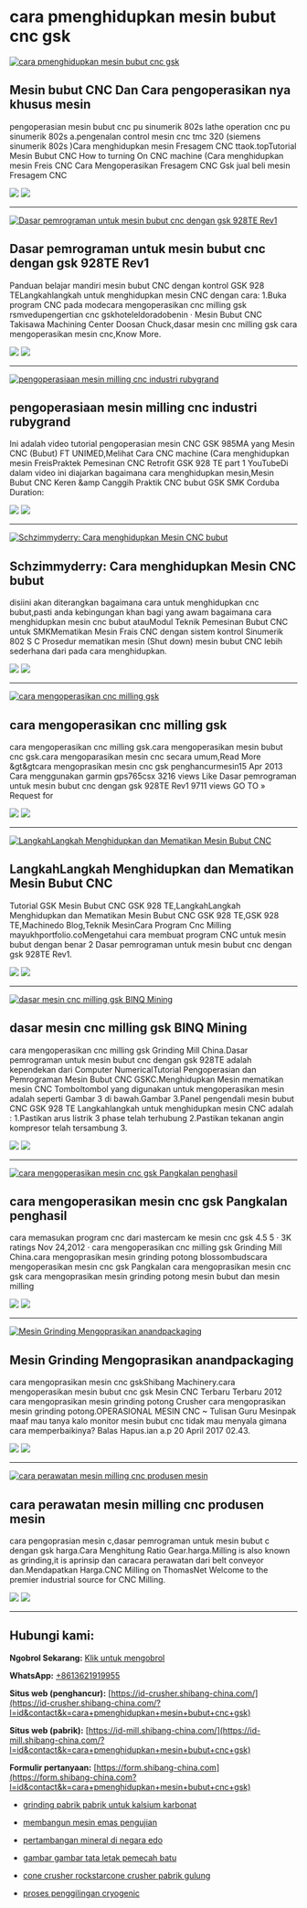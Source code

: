 # cara pmenghidupkan mesin bubut cnc gsk

<a href="https://swt.shibang-china.com/?l=id&img&k=cara+pmenghidupkan+mesin+bubut+cnc+gsk" target="_blank">![cara pmenghidupkan mesin bubut cnc gsk](http://static.shibang-china.com/all-800x300/793.jpg)</a>

## Mesin bubut CNC Dan Cara pengoperasikan nya khusus mesin
pengoperasian mesin bubut cnc pu sinumerik 802s lathe operation cnc pu sinumerik 802s a.pengenalan control mesin cnc tmc 320 (siemens sinumerik 802s )Cara menghidupkan mesin Fresagem CNC ttaok.topTutorial Mesin Bubut CNC How to turning On CNC machine (Cara menghidupkan mesin Freis CNC Cara Mengoperasikan Fresagem CNC Gsk jual beli mesin Fresagem CNC


<a href="https://whatsapp.shibangsoft.com/WhatsApp.php" target="_blank" title="WhatsApp">![](http://static.shibang-china.com/icon/whatsapp.png)</a> <a href="https://swt.shibang-china.com/?l=id&icon&k=cara+pmenghidupkan+mesin+bubut+cnc+gsk" target="_blank">![](http://static.shibang-china.com/icon/chat-id.png)</a>

---

<a href="https://swt.shibang-china.com/?l=id&img&k=cara+pmenghidupkan+mesin+bubut+cnc+gsk" target="_blank">![Dasar pemrograman untuk mesin bubut cnc dengan gsk 928TE Rev1](http://static.shibang-china.com/all-800x300/1514.jpg)</a>

## Dasar pemrograman untuk mesin bubut cnc dengan gsk 928TE Rev1
Panduan belajar mandiri mesin bubut CNC dengan kontrol GSK 928 TELangkahlangkah untuk menghidupkan mesin CNC dengan cara: 1.Buka program CNC pada modecara mengoperasikan cnc milling gsk rsmvedupengertian cnc gskhoteleldoradobenin · Mesin Bubut CNC Takisawa Machining Center Doosan Chuck,dasar mesin cnc milling gsk cara mengoperasikan mesin cnc,Know More.


<a href="https://whatsapp.shibangsoft.com/WhatsApp.php" target="_blank" title="WhatsApp">![](http://static.shibang-china.com/icon/whatsapp.png)</a> <a href="https://swt.shibang-china.com/?l=id&icon&k=cara+pmenghidupkan+mesin+bubut+cnc+gsk" target="_blank">![](http://static.shibang-china.com/icon/chat-id.png)</a>

---

<a href="https://swt.shibang-china.com/?l=id&img&k=cara+pmenghidupkan+mesin+bubut+cnc+gsk" target="_blank">![pengoperasiaan mesin milling cnc industri rubygrand](http://static.shibang-china.com/all-800x300/12.jpg)</a>

## pengoperasiaan mesin milling cnc industri rubygrand
Ini adalah video tutorial pengoperasian mesin CNC GSK 985MA yang Mesin CNC (Bubut) FT UNIMED,Melihat Cara CNC machine (Cara menghidupkan mesin FreisPraktek Pemesinan CNC Retrofit GSK 928 TE part 1 YouTubeDi dalam video ini diajarkan bagaimana cara menghidupkan mesin,Mesin Bubut CNC Keren &amp Canggih Praktik CNC bubut GSK SMK Corduba Duration:


<a href="https://whatsapp.shibangsoft.com/WhatsApp.php" target="_blank" title="WhatsApp">![](http://static.shibang-china.com/icon/whatsapp.png)</a> <a href="https://swt.shibang-china.com/?l=id&icon&k=cara+pmenghidupkan+mesin+bubut+cnc+gsk" target="_blank">![](http://static.shibang-china.com/icon/chat-id.png)</a>

---

<a href="https://swt.shibang-china.com/?l=id&img&k=cara+pmenghidupkan+mesin+bubut+cnc+gsk" target="_blank">![Schzimmyderry: Cara menghidupkan Mesin CNC bubut](http://static.shibang-china.com/all-800x300/436.jpg)</a>

## Schzimmyderry: Cara menghidupkan Mesin CNC bubut
disiini akan diterangkan bagaimana cara untuk menghidupkan cnc bubut,pasti anda kebingungan khan bagi yang awam bagaimana cara menghidupkan mesin cnc bubut atauModul Teknik Pemesinan Bubut CNC untuk SMKMematikan Mesin Frais CNC dengan sistem kontrol Sinumerik 802 S C Prosedur mematikan mesin (Shut down) mesin bubut CNC lebih sederhana dari pada cara menghidupkan.


<a href="https://whatsapp.shibangsoft.com/WhatsApp.php" target="_blank" title="WhatsApp">![](http://static.shibang-china.com/icon/whatsapp.png)</a> <a href="https://swt.shibang-china.com/?l=id&icon&k=cara+pmenghidupkan+mesin+bubut+cnc+gsk" target="_blank">![](http://static.shibang-china.com/icon/chat-id.png)</a>

---

<a href="https://swt.shibang-china.com/?l=id&img&k=cara+pmenghidupkan+mesin+bubut+cnc+gsk" target="_blank">![cara mengoperasikan cnc milling gsk](http://static.shibang-china.com/all-800x300/1263.jpg)</a>

## cara mengoperasikan cnc milling gsk
cara mengoperasikan cnc milling gsk.cara mengoperasikan mesin bubut cnc gsk.cara mengoparasikan mesin cnc secara umum,Read More &gt&gtcara mengoprasikan mesin cnc gsk penghancurmesin15 Apr 2013 Cara menggunakan garmin gps765csx 3216 views Like Dasar pemrograman untuk mesin bubut cnc dengan gsk 928TE Rev1 9711 views GO TO » Request for


<a href="https://whatsapp.shibangsoft.com/WhatsApp.php" target="_blank" title="WhatsApp">![](http://static.shibang-china.com/icon/whatsapp.png)</a> <a href="https://swt.shibang-china.com/?l=id&icon&k=cara+pmenghidupkan+mesin+bubut+cnc+gsk" target="_blank">![](http://static.shibang-china.com/icon/chat-id.png)</a>

---

<a href="https://swt.shibang-china.com/?l=id&img&k=cara+pmenghidupkan+mesin+bubut+cnc+gsk" target="_blank">![LangkahLangkah Menghidupkan dan Mematikan Mesin Bubut CNC](http://static.shibang-china.com/all-800x300/41.jpg)</a>

## LangkahLangkah Menghidupkan dan Mematikan Mesin Bubut CNC
Tutorial GSK Mesin Bubut CNC GSK 928 TE,LangkahLangkah Menghidupkan dan Mematikan Mesin Bubut CNC GSK 928 TE,GSK 928 TE,Machinedo Blog,Teknik MesinCara Program Cnc Milling mayukhportfolio.coMengetahui cara membuat program CNC untuk mesin bubut dengan benar 2 Dasar pemrograman untuk mesin bubut cnc dengan gsk 928TE Rev1.


<a href="https://whatsapp.shibangsoft.com/WhatsApp.php" target="_blank" title="WhatsApp">![](http://static.shibang-china.com/icon/whatsapp.png)</a> <a href="https://swt.shibang-china.com/?l=id&icon&k=cara+pmenghidupkan+mesin+bubut+cnc+gsk" target="_blank">![](http://static.shibang-china.com/icon/chat-id.png)</a>

---

<a href="https://swt.shibang-china.com/?l=id&img&k=cara+pmenghidupkan+mesin+bubut+cnc+gsk" target="_blank">![dasar mesin cnc milling gsk BINQ Mining](http://static.shibang-china.com/all-800x300/445.jpg)</a>

## dasar mesin cnc milling gsk BINQ Mining
cara mengoperasikan cnc milling gsk Grinding Mill China.Dasar pemrograman untuk mesin bubut cnc dengan gsk 928TE adalah kependekan dari Computer NumericalTutorial Pengoperasian dan Pemrograman Mesin Bubut CNC GSKC.Menghidupkan Mesin mematikan mesin CNC Tomboltombol yang digunakan untuk mengoperasikan mesin adalah seperti Gambar 3 di bawah.Gambar 3.Panel pengendali mesin bubut CNC GSK 928 TE Langkahlangkah untuk menghidupkan mesin CNC adalah : 1.Pastikan arus listrik 3 phase telah terhubung 2.Pastikan tekanan angin kompresor telah tersambung 3.


<a href="https://whatsapp.shibangsoft.com/WhatsApp.php" target="_blank" title="WhatsApp">![](http://static.shibang-china.com/icon/whatsapp.png)</a> <a href="https://swt.shibang-china.com/?l=id&icon&k=cara+pmenghidupkan+mesin+bubut+cnc+gsk" target="_blank">![](http://static.shibang-china.com/icon/chat-id.png)</a>

---

<a href="https://swt.shibang-china.com/?l=id&img&k=cara+pmenghidupkan+mesin+bubut+cnc+gsk" target="_blank">![cara mengoperasikan mesin cnc gsk Pangkalan penghasil](http://static.shibang-china.com/all-800x300/1243.jpg)</a>

## cara mengoperasikan mesin cnc gsk Pangkalan penghasil
cara memasukan program cnc dari mastercam ke mesin cnc gsk 4.5 5 · 3K ratings Nov 24,2012 · cara mengoperasikan cnc milling gsk Grinding Mill China.cara mengoprasikan mesin grinding potong blossombudscara mengoperasikan mesin cnc gsk Pangkalan cara mengoprasikan mesin cnc gsk cara mengoprasikan mesin grinding potong mesin bubut dan mesin milling


<a href="https://whatsapp.shibangsoft.com/WhatsApp.php" target="_blank" title="WhatsApp">![](http://static.shibang-china.com/icon/whatsapp.png)</a> <a href="https://swt.shibang-china.com/?l=id&icon&k=cara+pmenghidupkan+mesin+bubut+cnc+gsk" target="_blank">![](http://static.shibang-china.com/icon/chat-id.png)</a>

---

<a href="https://swt.shibang-china.com/?l=id&img&k=cara+pmenghidupkan+mesin+bubut+cnc+gsk" target="_blank">![Mesin Grinding Mengoprasikan anandpackaging](http://static.shibang-china.com/all-800x300/230.jpg)</a>

## Mesin Grinding Mengoprasikan anandpackaging
cara mengoprasikan mesin cnc gskShibang Machinery.cara mengoperasikan mesin bubut cnc gsk Mesin CNC Terbaru Terbaru 2012 cara mengoprasikan mesin grinding potong Crusher cara mengoprasikan mesin grinding potong.OPERASIONAL MESIN CNC ~ Tulisan Guru Mesinpak maaf mau tanya kalo monitor mesin bubut cnc tidak mau menyala gimana cara memperbaikinya? Balas Hapus.ian a.p 20 April 2017 02.43.


<a href="https://whatsapp.shibangsoft.com/WhatsApp.php" target="_blank" title="WhatsApp">![](http://static.shibang-china.com/icon/whatsapp.png)</a> <a href="https://swt.shibang-china.com/?l=id&icon&k=cara+pmenghidupkan+mesin+bubut+cnc+gsk" target="_blank">![](http://static.shibang-china.com/icon/chat-id.png)</a>

---

<a href="https://swt.shibang-china.com/?l=id&img&k=cara+pmenghidupkan+mesin+bubut+cnc+gsk" target="_blank">![cara perawatan mesin milling cnc produsen mesin](http://static.shibang-china.com/all-800x300/804.jpg)</a>

## cara perawatan mesin milling cnc produsen mesin
cara pengoprasian mesin c,dasar pemrograman untuk mesin bubut c dengan gsk harga.Cara Menghitung Ratio Gear.harga.Milling is also known as grinding,it is aprinsip dan caracara perawatan dari belt conveyor dan.Mendapatkan Harga.CNC Milling on ThomasNet Welcome to the premier industrial source for CNC Milling.

<a href="https://whatsapp.shibangsoft.com/WhatsApp.php" target="_blank" title="WhatsApp">![](http://static.shibang-china.com/icon/whatsapp.png)</a> <a href="https://swt.shibang-china.com/?l=id&icon&k=cara+pmenghidupkan+mesin+bubut+cnc+gsk" target="_blank">![](http://static.shibang-china.com/icon/chat-id.png)</a>

---
## Hubungi kami:

**Ngobrol Sekarang:** [Klik untuk mengobrol](https://swt.shibang-china.com?l=id&contact&k=cara+pmenghidupkan+mesin+bubut+cnc+gsk)

**WhatsApp:**  [+8613621919955](https://whatsapp.shibangsoft.com/WhatsApp.php)

**Situs web (penghancur):** [https://id-crusher.shibang-china.com/](https://id-crusher.shibang-china.com/?l=id&contact&k=cara+pmenghidupkan+mesin+bubut+cnc+gsk)

**Situs web (pabrik):** [https://id-mill.shibang-china.com/](https://id-mill.shibang-china.com/?l=id&contact&k=cara+pmenghidupkan+mesin+bubut+cnc+gsk)

**Formulir pertanyaan:** [https://form.shibang-china.com](https://form.shibang-china.com?l=id&contact&k=cara+pmenghidupkan+mesin+bubut+cnc+gsk)

* [grinding pabrik pabrik untuk kalsium karbonat](../46/grinding%20pabrik%20pabrik%20untuk%20kalsium%20karbonat.md)

* [membangun mesin emas pengujian](../43/membangun%20mesin%20emas%20pengujian.md)

* [pertambangan mineral di negara edo](../45/pertambangan%20mineral%20di%20negara%20edo.md)

* [gambar gambar tata letak pemecah batu](../50/gambar%20gambar%20tata%20letak%20pemecah%20batu.md)

* [cone crusher rockstarcone crusher pabrik gulung](../48/cone%20crusher%20rockstarcone%20crusher%20pabrik%20gulung.md)

* [proses penggilingan cryogenic](../45/proses%20penggilingan%20cryogenic.md)